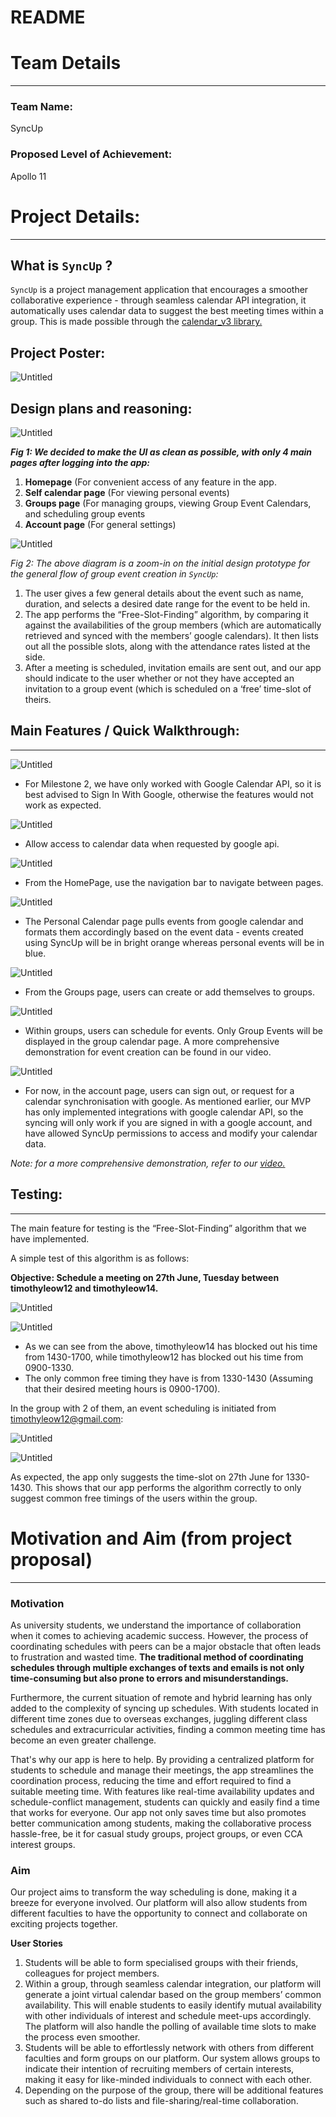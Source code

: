 # README

# Team Details

---

### **Team Name:**

SyncUp 

### **Proposed Level of Achievement:**

Apollo 11

# Project Details:

---

## What is `SyncUp` ?

`SyncUp` is a project management application that encourages a smoother collaborative experience - through seamless calendar API integration, it automatically uses calendar data to suggest the best meeting times within a group. This is made possible through the [calendar_v3 library.](https://pub.dev/documentation/googleapis/latest/calendar_v3/calendar_v3-library.html#classes)

## Project Poster:

![Untitled]([README%20b3b1cd45bde546b1949daffc7e3180eb/Untitled.jpeg](https://www.notion.so/timothyleow/README-b3b1cd45bde546b1949daffc7e3180eb?pvs=4#79de7974ba764b2898c94e93012de648))

## Design plans and reasoning:

![Untitled](README%20b3b1cd45bde546b1949daffc7e3180eb/Untitled.png)

*****Fig 1: We decided to make the UI as clean as possible, with only 4 main pages after logging into the app:***** 

1. **Homepage** (For convenient access of any feature in the app.
2. **Self calendar page** (For viewing personal events)
3. **Groups page** (For managing groups, viewing Group Event Calendars, and scheduling group events
4. **Account page** (For general settings)

![Untitled](README%20b3b1cd45bde546b1949daffc7e3180eb/Untitled%201.png)

*Fig 2: The above diagram is a zoom-in on the initial design prototype for the general flow of group event creation in `SyncUp`:*

1. The user gives a few general details about the event such as name, duration, and selects a desired date range for the event to be held in.
2. The app performs the “Free-Slot-Finding” algorithm, by comparing it against the availabilities of the group members (which are automatically retrieved and synced with the members’ google calendars). It then lists out all the possible slots, along with the attendance rates listed at the side.
3. After a meeting is scheduled, invitation emails are sent out, and our app should indicate to the user whether or not they have accepted an invitation to a group event (which is scheduled on a ‘free’ time-slot of theirs.

## Main Features / Quick Walkthrough:

---

![Untitled](README%20b3b1cd45bde546b1949daffc7e3180eb/Untitled%202.png)

- For Milestone 2, we have only worked with Google Calendar API, so it is best advised to Sign In With Google, otherwise the features would not work as expected.

![Untitled](README%20b3b1cd45bde546b1949daffc7e3180eb/Untitled%201.jpeg)

- Allow access to calendar data when requested by google api.

![Untitled](README%20b3b1cd45bde546b1949daffc7e3180eb/Untitled%203.png)

- From the HomePage, use the navigation bar to navigate between pages.

![Untitled](README%20b3b1cd45bde546b1949daffc7e3180eb/Untitled%204.png)

- The Personal Calendar page pulls events from google calendar and formats them accordingly based on the event data - events created using SyncUp will be in bright orange whereas personal events will be in blue.

![Untitled](README%20b3b1cd45bde546b1949daffc7e3180eb/Untitled%205.png)

- From the Groups page, users can create or add themselves to groups.

![Untitled](README%20b3b1cd45bde546b1949daffc7e3180eb/Untitled%206.png)

- Within groups, users can schedule for events. Only Group Events will be displayed in the group calendar page. A more comprehensive demonstration for event creation can be found in our video.

![Untitled](README%20b3b1cd45bde546b1949daffc7e3180eb/Untitled%207.png)

- For now, in the account page, users can sign out, or request for a calendar synchronisation with google. As mentioned earlier, our MVP has only implemented integrations with google calendar API, so the syncing will only work if you are signed in with a google account, and have allowed SyncUp permissions to access and modify your calendar data.

*Note: for a more comprehensive demonstration, refer to our [video.](https://drive.google.com/file/d/10Npgv57ZQIYjrvMyE_42bKH9e9bbuplT/view?usp=drive_link)*

## Testing:

---

The main feature for testing is the “Free-Slot-Finding” algorithm that we have implemented.

A simple test of this algorithm is as follows:

**Objective: Schedule a meeting on 27th June, Tuesday between timothyleow12 and timothyleow14.**

![Untitled](README%20b3b1cd45bde546b1949daffc7e3180eb/Untitled%208.png)

![Untitled](README%20b3b1cd45bde546b1949daffc7e3180eb/Untitled%209.png)

- As we can see from the above, timothyleow14 has blocked out his time from 1430-1700, while timothyleow12 has blocked out his time from 0900-1330.
- The only common free timing they have is from 1330-1430 (Assuming that their desired meeting hours is 0900-1700).

In the group with 2 of them, an event scheduling is initiated from timothyleow12@gmail.com:

![Untitled](README%20b3b1cd45bde546b1949daffc7e3180eb/Untitled%2010.png)

![Untitled](README%20b3b1cd45bde546b1949daffc7e3180eb/Untitled%2011.png)

As expected, the app only suggests the time-slot on 27th June for 1330-1430. This shows that our app performs the algorithm correctly to only suggest common free timings of the users within the group.

# Motivation and Aim (from project proposal)

---

### **Motivation**

As university students, we understand the importance of collaboration when it comes to achieving academic success. However, the process of coordinating schedules with peers can be a major obstacle that often leads to frustration and wasted time. **The traditional method of coordinating schedules through multiple exchanges of texts and emails is not only time-consuming but also prone to errors and misunderstandings.**

Furthermore, the current situation of remote and hybrid learning has only added to the complexity of syncing up schedules. With students located in different time zones due to overseas exchanges, juggling different class schedules and extracurricular activities, finding a common meeting time has become an even greater challenge.

That's why our app is here to help. By providing a centralized platform for students to schedule and manage their meetings, the app streamlines the coordination process, reducing the time and effort required to find a suitable meeting time. With features like real-time availability updates and schedule-conflict management, students can quickly and easily find a time that works for everyone. Our app not only saves time but also promotes better communication among students, making the collaborative process hassle-free, be it for casual study groups, project groups, or even CCA interest groups.

### **Aim**

Our project aims to transform the way scheduling is done, making it a breeze for everyone involved. Our platform will also allow students from different faculties to have the opportunity to connect and collaborate on exciting projects together.

**User Stories**

1. Students will be able to form specialised groups with their friends, colleagues for project members.
2. Within a group, through seamless calendar integration, our platform will generate a joint virtual calendar based on the group members’ common availability. This will enable students to easily identify mutual availability with other individuals of interest and schedule meet-ups accordingly. The platform will also handle the polling of available time slots to make the process even smoother.
3. Students will be able to effortlessly network with others from different faculties and form groups on our platform. Our system allows groups to indicate their intention of recruiting members of certain interests, making it easy for like-minded individuals to connect with each other.
4. Depending on the purpose of the group, there will be additional features such as shared to-do lists and file-sharing/real-time collaboration.
